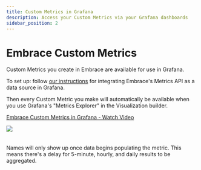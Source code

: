 ```yaml
---
title: Custom Metrics in Grafana
description: Access your Custom Metrics via your Grafana dashboards
sidebar_position: 2
---
```


# Embrace Custom Metrics 

Custom Metrics you create in Embrace are available for use in Grafana.

To set up: follow [our instructions](/embrace-api/grafana_integrations/) for integrating Embrace's Metrics API as a data source in Grafana.

Then every Custom Metric you make will automatically be available when you use Grafana's "Metrics Explorer" in the Visualization builder.

<div>
    <a href="https://www.loom.com/share/13877a04b6bb47409ea87bd702815da9">
      <p>Embrace Custom Metrics in Grafana - Watch Video</p>
    </a>
    <a href="https://www.loom.com/share/13877a04b6bb47409ea87bd702815da9">
      <img src="https://cdn.loom.com/sessions/thumbnails/13877a04b6bb47409ea87bd702815da9-with-play.gif"/>
    </a>
  </div>


<br/>
<br/>
Names will only show up once data begins populating the metric.  This means there's a delay for 5-minute, hourly, and daily results to be aggregated.
